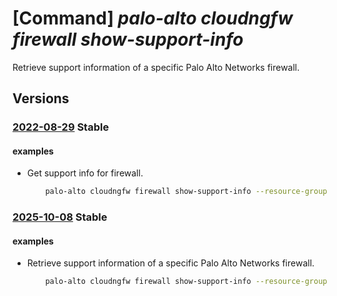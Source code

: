 # [Command] _palo-alto cloudngfw firewall show-support-info_

Retrieve support information of a specific Palo Alto Networks firewall.

## Versions

### [2022-08-29](/Resources/mgmt-plane/L3N1YnNjcmlwdGlvbnMve30vcmVzb3VyY2Vncm91cHMve30vcHJvdmlkZXJzL3BhbG9hbHRvbmV0d29ya3MuY2xvdWRuZ2Z3L2ZpcmV3YWxscy97fS9nZXRzdXBwb3J0aW5mbw==/2022-08-29.xml) **Stable**

<!-- mgmt-plane /subscriptions/{}/resourcegroups/{}/providers/paloaltonetworks.cloudngfw/firewalls/{}/getsupportinfo 2022-08-29 -->

#### examples

- Get support info for firewall.
    ```bash
        palo-alto cloudngfw firewall show-support-info --resource-group MyResourceGroup -n MyCloudngfwFirewall
    ```

### [2025-10-08](/Resources/mgmt-plane/L3N1YnNjcmlwdGlvbnMve30vcmVzb3VyY2Vncm91cHMve30vcHJvdmlkZXJzL3BhbG9hbHRvbmV0d29ya3MuY2xvdWRuZ2Z3L2ZpcmV3YWxscy97fS9nZXRzdXBwb3J0aW5mbw==/2025-10-08.xml) **Stable**

<!-- mgmt-plane /subscriptions/{}/resourcegroups/{}/providers/paloaltonetworks.cloudngfw/firewalls/{}/getsupportinfo 2025-10-08 -->

#### examples

- Retrieve support information of a specific Palo Alto Networks firewall.
    ```bash
        palo-alto cloudngfw firewall show-support-info --resource-group MyResourceGroup -n MyCloudngfwFirewall
    ```
